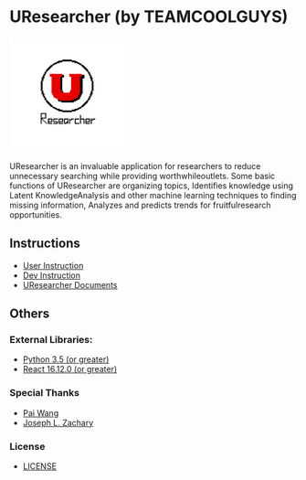 # UResearcher (by TEAMCOOLGUYS)

<img src="UResearcher_LOGO/UResearcher_circle.png" width="200" height="200" alt="UResearcher_circle"/>

UResearcher is an invaluable application for researchers to reduce unnecessary searching while providing worthwhileoutlets. Some basic functions of UResearcher are organizing topics, Identifies knowledge using Latent KnowledgeAnalysis and other machine learning techniques to finding missing information, Analyzes and predicts trends for fruitfulresearch opportunities.



## Instructions

- [User Instruction](UResearcher/README.md)
- [Dev Instruction](UResearcher/README.md)
- [UResearcher Documents](doc/README.md)



## Others

### External Libraries:

- [Python 3.5 (or greater)](UResearcher/requirements.txt)
- [React 16.12.0 (or greater)](UResearcher/uresearcher_app/static/node/package.json)

### Special Thanks

- [Pai Wang](https://mech.utah.edu/faculty/pai-wang/)
- [Joseph L. Zachary](https://www.cs.utah.edu/~zachary/)

### License
- [LICENSE](LICENSE)